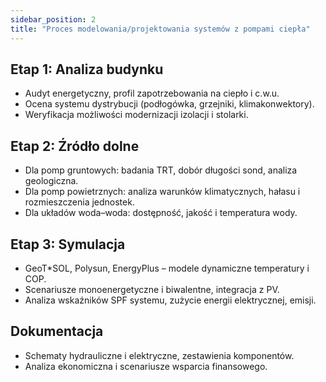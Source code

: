 ```yaml
---
sidebar_position: 2
title: "Proces modelowania/projektowania systemów z pompami ciepła"
---
```


## Etap 1: Analiza budynku

- Audyt energetyczny, profil zapotrzebowania na ciepło i c.w.u.
- Ocena systemu dystrybucji (podłogówka, grzejniki, klimakonwektory).
- Weryfikacja możliwości modernizacji izolacji i stolarki.

## Etap 2: Źródło dolne

- Dla pomp gruntowych: badania TRT, dobór długości sond, analiza geologiczna.
- Dla pomp powietrznych: analiza warunków klimatycznych, hałasu i rozmieszczenia jednostek.
- Dla układów woda–woda: dostępność, jakość i temperatura wody.

## Etap 3: Symulacja

- GeoT*SOL, Polysun, EnergyPlus – modele dynamiczne temperatury i COP.
- Scenariusze monoenergetyczne i biwalentne, integracja z PV.
- Analiza wskaźników SPF systemu, zużycie energii elektrycznej, emisji.

## Dokumentacja

- Schematy hydrauliczne i elektryczne, zestawienia komponentów.
- Analiza ekonomiczna i scenariusze wsparcia finansowego.

